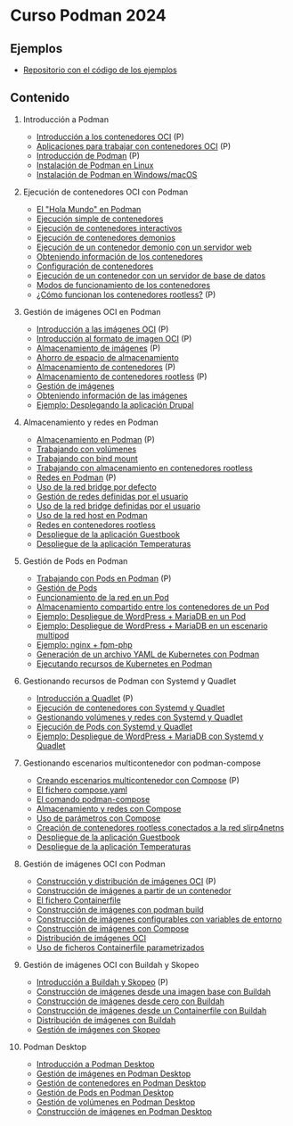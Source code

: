 # Curso Podman 2024

## Ejemplos

* [Repositorio con el código de los ejemplos](https://github.com/josedom24/ejemplos_curso_podman_ow)

## Contenido

1. Introducción a Podman    
    * [Introducción a los contenedores OCI](contenido/modulo1/contenedores.md) (P)
    * [Aplicaciones para trabajar con contenedores OCI](contenido/modulo1/aplicaciones.md) (P)
    * [Introducción de Podman](contenido/modulo1/podman.md) (P)
    * [Instalación de Podman en Linux](contenido/modulo1/linux.md)
    * [Instalación de Podman en Windows/macOS](contenido/modulo1/windows.md)
2. Ejecución de contenedores OCI con Podman
    * [El "Hola Mundo" en Podman](contenido/modulo2/holamundo.md)
    * [Ejecución simple de contenedores](contenido/modulo2/contenedor.md)
    * [Ejecución de contenedores interactivos](contenido/modulo2/interactivo.md)
    * [Ejecución de contenedores demonios](contenido/modulo2/demonio.md)
    * [Ejecución de un contenedor demonio con un servidor web](contenido/modulo2/web.md)
    * [Obteniendo información de los contenedores](contenido/modulo2/informacion.md)
    * [Configuración de contenedores](contenido/modulo2/configuracion.md)    
    * [Ejecución de un contenedor con un servidor de base de datos](contenido/modulo2/mariadb.md)    
    * [Modos de funcionamiento de los contenedores](contenido/modulo2/funcionamiento.md)
    * [¿Cómo funcionan los contenedores rootless?](contenido/modulo2/rootless.md) (P)
3. Gestión de imágenes OCI en Podman
    * [Introducción a las imágenes OCI](contenido/modulo3/imagenes.md) (P)
    * [Introducción al formato de imagen OCI](contenido/modulo3/formato.md) (P)
    * [Almacenamiento de imágenes](contenido/modulo3/almacen_img.md) (P)
    * [Ahorro de espacio de almacenamiento](contenido/modulo3/ahorro_almacenamiento.md)
    * [Almacenamiento de contenedores](contenido/modulo3/almacen_cont.md) (P)
    * [Almacenamiento de contenedores rootless](contenido/modulo3/rootless.md) (P)
    * [Gestión de imágenes](contenido/modulo3/gestion.md)
    * [Obteniendo información de las imágenes](contenido/modulo3/informacion.md)
    * [Ejemplo: Desplegando la aplicación Drupal](contenido/modulo3/drupal.md)
4. Almacenamiento y redes en Podman
    * [Almacenamiento en Podman](contenido/modulo4/almacenamiento.md) (P)
    * [Trabajando con volúmenes](contenido/modulo4/volumen.md)
    * [Trabajando con bind mount](contenido/modulo4/bindmount.md)
    * [Trabajando con almacenamiento en contenedores rootless](contenido/modulo4/almacenamiento_rootless.md)
    * [Redes en Podman](contenido/modulo4/redes.md) (P)
    * [Uso de la red bridge por defecto](contenido/modulo4/bridge.md)
    * [Gestión de redes definidas por el usuario](contenido/modulo4/usuario.md)
    * [Uso de la red bridge definidas por el usuario](contenido/modulo4/usuario2.md)
    * [Uso de la red host en Podman](contenido/modulo4/host.md)
    * [Redes en contenedores rootless](contenido/modulo4/red_rootless.md)
    * [Despliegue de la aplicación Guestbook](contenido/modulo4/guestbook.md)
    * [Despliegue de la aplicación Temperaturas](contenido/modulo4/temperaturas.md)

5. Gestión de Pods en Podman
    * [Trabajando con Pods en Podman](contenido/modulo5/pod.md) (P)
    * [Gestión de Pods](contenido/modulo5/gestion.md)
    * [Funcionamiento de la red en un Pod](contenido/modulo5/red.md)
    * [Almacenamiento compartido entre los contenedores de un Pod](contenido/modulo5/almacenamiento.md)
    * [Ejemplo: Despliegue de WordPress + MariaDB en un Pod](contenido/modulo5/wordpress.md)
    * [Ejemplo: Despliegue de WordPress + MariaDB en un escenario multipod](contenido/modulo5/wordpress2.md)
    * [Ejemplo: nginx + fpm-php](contenido/modulo5/nginx.md)
    * [Generación de un archivo YAML de Kubernetes con Podman](contenido/modulo5/kubernetes.md)
    * [Ejecutando recursos de Kubernetes en Podman](contenido/modulo5/kubernetes2.md)

6. Gestionando recursos de Podman con Systemd y Quadlet
    * [Introducción a Quadlet](contenido/modulo6/quadlet.md) (P)
    * [Ejecución de contenedores con Systemd y Quadlet](contenido/modulo6/contenedor.md)
    * [Gestionando volúmenes y redes con Systemd y Quadlet](contenido/modulo6/vol_redes.md)
    * [Ejecución de Pods con Systemd y Quadlet](contenido/modulo6/pod.md)
    * [Ejemplo: Despliegue de WordPress + MariaDB con Systemd y Quadlet](contenido/modulo6/wordpress.md)

7. Gestionando escenarios multicontenedor con podman-compose
    * [Creando escenarios multicontenedor con Compose](contenido/modulo7/compose.md) (P)
    * [El fichero compose.yaml](contenido/modulo7/compose_yaml.md)
    * [El comando podman-compose](contenido/modulo7/podman_compose.md)
    * [Almacenamiento y redes con Compose](contenido/modulo7/almacenamiento_redes.md)
    * [Uso de parámetros con Compose](contenido/modulo7/variables.md)
    * [Creación de contenedores rootless conectados a la red slirp4netns](contenido/modulo7/rootless.md)
    * [Despliegue de la aplicación Guestbook](contenido/modulo7/guestbook.md)
    * [Despliegue de la aplicación Temperaturas](contenido/modulo7/temperaturas.md)
    
8. Gestión de imágenes OCI con Podman
    * [Construcción y distribución de imágenes OCI](contenido/modulo8/introduccion.md) (P)
    * [Construcción de imágenes a partir de un contenedor](contenido/modulo8/contenedor.md)
    * [El fichero Containerfile](contenido/modulo8/containerfile.md)
    * [Construcción de imágenes con podman build](contenido/modulo8/build.md)
    * [Construcción de imágenes configurables con variables de entorno](contenido/modulo8/configuracion.md)
    * [Construcción de imágenes con Compose](contenido/modulo8/compose.md)
    * [Distribución de imágenes OCI](contenido/modulo8/distribucion.md)
    * [Uso de ficheros Containerfile parametrizados](contenido/modulo8/variables.md)
    
9. Gestión de imágenes OCI con Buildah y Skopeo
    * [Introducción a Buildah y Skopeo](contenido/modulo9/introduccion.md) (P)
    * [Construcción de imágenes desde una imagen base con Buildah](contenido/modulo9/base.md)
    * [Construcción de imágenes desde cero con Buildah](contenido/modulo9/scratch.md)
    * [Construcción de imágenes desde un Containerfile con Buildah](contenido/modulo9/build.md)
    * [Distribución de imágenes con Buildah](contenido/modulo9/distribucion.md)
    * [Gestión de imágenes con Skopeo](contenido/modulo9/skopeo.md)
    
10. Podman Desktop
    * [Introducción a Podman Desktop](contenido/modulo10/introduccion.md)
    * [Gestión de imágenes en Podman Desktop](contenido/modulo10/imagenes.md)
    * [Gestión de contenedores en Podman Desktop](contenido/modulo10/contenedor.md)
    * [Gestión de Pods en Podman Desktop](contenido/modulo10/pod.md)
    * [Gestión de volúmenes en Podman Desktop](contenido/modulo10/volumenes.md)
    * [Construcción de imágenes en Podman Desktop](contenido/modulo10/build.md)
    
